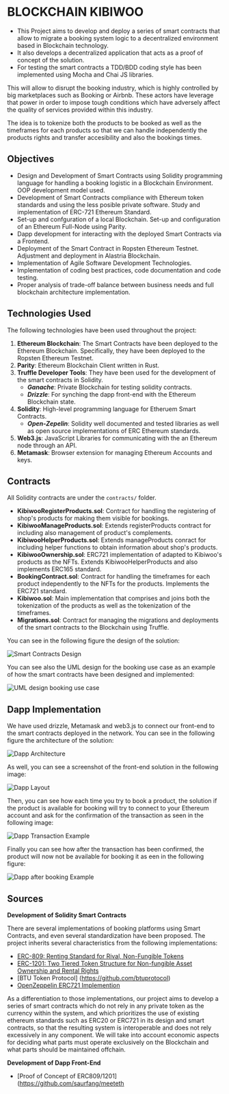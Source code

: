 # BLOCKCHAIN KIBIWOO

- This Project aims to develop and deploy a series of smart contracts that allow to migrate a booking system logic to a decentralized environment based in Blockchain technology. 
- It also develops a decentralized application that acts as a proof of concept of the solution.
- For testing the smart contracts a TDD/BDD coding style has been implemented using Mocha and Chai JS libraries.

This will allow to disrupt the booking industry, which is highly controlled by big marketplaces such as Booking or Airbnb. These actors have leverage that power in order to impose tough conditions which have adversely affect the quality of services provided within this industry.

The idea is to tokenize both the products to be booked as well as the timeframes for each products so that we can handle independently the products rights and transfer accesibility and also the bookings times.

## Objectives

- Design and Development of Smart Contracts using Solidity programming language for handling a booking logistic in a Blockchain Environment. OOP development model used.
- Development of Smart Contracts compliance with Ethereum token standards and using the less posible private software. Study and implementation of ERC-721 Ethereum Standard.
- Set-up and confguration of a local Blockchain. Set-up and configuration of an Ethereum Full-Node using Parity.
- Dapp development for interacting with the deployed Smart Contracts via a Frontend.
- Deployment of the Smart Contract in Ropsten Ethereum Testnet. Adjustment and deployment in Alastria Blockchain.
- Implementation of Agile Software Development Technologies.
- Implementation of coding best practices, code documentation and code testing.
- Proper analysis of trade-off balance between business needs and full blockchain architecture implementation.

## Technologies Used

The following technologies have been used throughout the project:

1. **Ethereum Blockchain**: The Smart Contracts have been deployed to the Ethereum Blockchain. Specifically, they have been deployed to the Ropsten Ethereum Testnet.
2. **Parity**: Ethereum Blockchain Client written in Rust.
3. **Truffle Developer Tools**: They have been used for the development of the smart contracts in Solidity.
    - __*Ganache*__: Private Blockchain for testing solidity contracts.
    - __*Drizzle*__: For synching the dapp front-end with the Ethereum Blockchain state.
4. **Solidity**: High-level programming language for Etheruem Smart Contracts.
    - __*Open-Zepelin*__: Solidity well documented and tested libraries as well as open source implementations of ERC Ethereum standards.
5. **Web3.js**: JavaScript Libraries for communicating with the an Ethereum node through an API.
6. **Metamask**: Browser extension for managing Ethereum Accounts and keys.

## Contracts

All Solidity contracts are under the `contracts/` folder.

- __KibiwooRegisterProducts.sol__: Contract for handling the registering of shop's products for making them visible for bookings.
- __KibiwooManageProducts.sol__: Extends registerProducts contract for including also management of product's complements.
- __KibiwooHelperProducts.sol__: Extends manageProducts conract for including helper functions to obtain information about shop's products.
- __KibiwooOwnership.sol__: ERC721 implementation of adapted to Kibiwoo's products as the NFTs. Extends KibiwooHelperProducts and also implements ERC165 standard.
- __BookingContract.sol__: Contract for handling the timeframes for each product independently to the NFTs for the products. Implements the ERC721 standard.
- __Kibiwoo.sol__: Main implementation that comprises and joins both the tokenization of the products as well as the tokenization of the timeframes.
- __Migrations.sol__: Contract for managing the migrations and deployments of the smart contracts to the Blockchain using Truffle.

You can see in the following figure the design of the solution:

![Smart Contracts Design](./img/smart-contracts-architecture.png)

You can see also the UML design for the booking use case as an example of how the smart contracts have been designed and implemented:

![UML design booking use case](./img/bookproduct-uml-diagram.png)

## Dapp Implementation

We have used drizzle, Metamask and web3.js to connect our front-end to the smart contracts deployed in the network. You can see in the following figure the architecture of the solution:

![Dapp Architecture](./img/dapp-architecture.png)

As well, you can see a screenshot of the front-end solution in the following image:

![Dapp Layout](./img/simple-dapp-layout.png)

Then, you can see how each time you try to book a product, the solution if the product is available for booking will try to connect to your Ethereum account and ask for the confirmation of the transaction as seen in the following image:

![Dapp Transaction Example](./img/metamask-transaction-confirmation.png)

Finally you can see how after the transaction has been confirmed, the product will now not be available for booking it as een in the following figure:

![Dapp after booking Example](./img/after-booking-layout.png)


## Sources

__Development of Solidity Smart Contracts__

There are several implementations of booking platforms using Smart Contracts, and even several standardization have been proposed. The project inherits several characteristics from the following implementations:
- [ERC-809: Renting Standard for Rival, Non-Fungible Tokens](https://github.com/ethereum/EIPs/issues/809)
- [ERC-1201: Two Tiered Token Structure for Non-fungible Asset Ownership and
Rental Rights](https://github.com/ethereum/EIPs/issues/1201)
- [BTU Token Protocol] (https://github.com/btuprotocol)
- [OpenZeppelin ERC721 Implemention](https://github.com/OpenZeppelin/openzeppelin-contracts/blob/master/contracts/token/ERC721/ERC721.sol)

As a differentiation to those implementations, our project aims to develop a series of smart contracts which do not rely in any private token as the currency within the system, and which prioritizes the use of existing ethereum standards such as ERC20 or ERC721 in its design and smart contracts, so that the resulting system is interoperable and does not rely excessively in any component. We will take into account economic aspects for deciding what parts must operate exclusively on the Blockchain and what parts should be maintained offchain.

__Development of Dapp Front-End__

- [Proof of Concept of ERC809/1201](https://github.com/saurfang/meeteth
